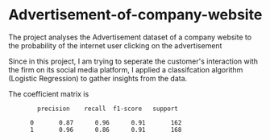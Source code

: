 # Advertisement-of-company-website

The project analyses the Advertisement dataset of a company website to the probability of the internet user clicking on the advertisement 

Since in this project, I am trying to seperate the customer's interaction with the firm on its social media platform, I applied a classifcation algorithm (Logistic Regression) to gather insights from the data. 

The coefficient matrix is

            precision    recall  f1-score   support

          0       0.87      0.96      0.91       162
          1       0.96      0.86      0.91       168


